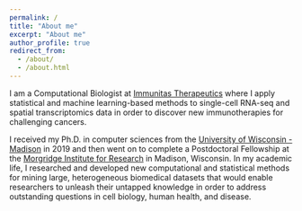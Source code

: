 ```yaml
---
permalink: /
title: "About me"
excerpt: "About me"
author_profile: true
redirect_from: 
  - /about/
  - /about.html
---
```

I am a Computational Biologist at [Immunitas Therapeutics](https://www.immunitastx.com) where I apply statistical and machine learning-based methods to single-cell RNA-seq and spatial transcriptomics data in order to discover new immunotherapies for challenging cancers. 

I received my Ph.D. in computer sciences from the [University of Wisconsin - Madison](https://www.wisc.edu) in 2019 and then went on to complete a Postdoctoral Fellowship at the [Morgridge Institute for Research](https://morgridge.org) in Madison, Wisconsin. In my academic life, I researched and developed new computational and statistical methods for mining large, heterogeneous biomedical datasets that would enable researchers to unleash their untapped knowledge in order to address outstanding questions in cell biology, human health, and disease.
